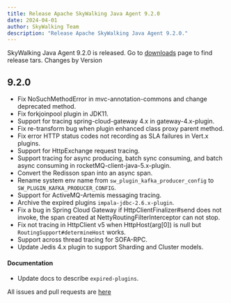 ```yaml
---
title: Release Apache SkyWalking Java Agent 9.2.0
date: 2024-04-01
author: SkyWalking Team
description: "Release Apache SkyWalking Java Agent 9.2.0."
---
```


SkyWalking Java Agent 9.2.0 is released. Go to [downloads](/downloads) page to find release tars.
Changes by Version

9.2.0
------------------

* Fix NoSuchMethodError in mvc-annotation-commons and change deprecated method.
* Fix forkjoinpool plugin in JDK11.
* Support for tracing spring-cloud-gateway 4.x in gateway-4.x-plugin.
* Fix re-transform bug when plugin enhanced class proxy parent method.
* Fix error HTTP status codes not recording as SLA failures in Vert.x plugins. 
* Support for HttpExchange request tracing.
* Support tracing for async producing, batch sync consuming, and batch async consuming in rocketMQ-client-java-5.x-plugin.
* Convert the Redisson span into an async span.
* Rename system env name from `sw_plugin_kafka_producer_config` to `SW_PLUGIN_KAFKA_PRODUCER_CONFIG`.
* Support for ActiveMQ-Artemis messaging tracing.
* Archive the expired plugins `impala-jdbc-2.6.x-plugin`.
* Fix a bug in Spring Cloud Gateway if HttpClientFinalizer#send does not invoke, the span created at NettyRoutingFilterInterceptor can not stop.
* Fix not tracing in HttpClient v5 when HttpHost(arg[0]) is null but `RoutingSupport#determineHost` works.
* Support across thread tracing for SOFA-RPC.
* Update Jedis 4.x plugin to support Sharding and Cluster models.

#### Documentation
* Update docs to describe `expired-plugins`.

All issues and pull requests are [here](https://github.com/apache/skywalking/milestone/204?closed=1)